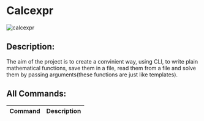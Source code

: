 # Calcexpr

![calcexpr](https://github.com/user-attachments/assets/1357c865-dcd2-4c1c-9fb8-880faa92f57a)

Description:
-

The aim of the project is to create a convinient way, using CLI, to write plain mathematical functions, save them in a file, read them from a file and solve them by passing arguments(these functions are just like templates).

All Commands:
-

| Command | Description |
| --- | --- |

